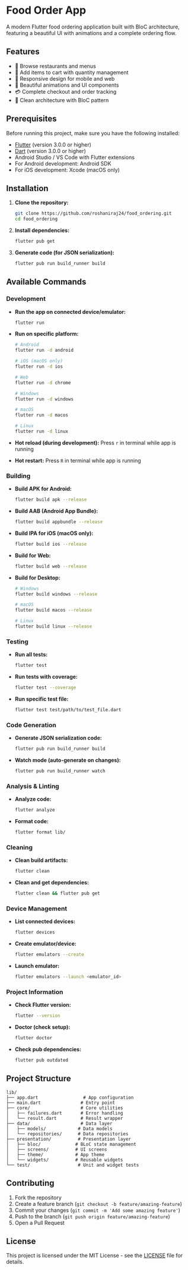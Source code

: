 # Food Order App

A modern Flutter food ordering application built with BloC architecture, featuring a beautiful UI with animations and a complete ordering flow.

## Features

- 🏪 Browse restaurants and menus
- 🛒 Add items to cart with quantity management
- 📱 Responsive design for mobile and web
- 🎨 Beautiful animations and UI components
- 💳 Complete checkout and order tracking
- 🌙 Clean architecture with BloC pattern

## Prerequisites

Before running this project, make sure you have the following installed:

- [Flutter](https://flutter.dev/docs/get-started/install) (version 3.0.0 or higher)
- [Dart](https://dart.dev/get-dart) (version 3.0.0 or higher)
- Android Studio / VS Code with Flutter extensions
- For Android development: Android SDK
- For iOS development: Xcode (macOS only)

## Installation

1. **Clone the repository:**
   ```bash
   git clone https://github.com/roshaniraj24/food_ordering.git
   cd food_ordering
   ```

2. **Install dependencies:**
   ```bash
   flutter pub get
   ```

3. **Generate code (for JSON serialization):**
   ```bash
   flutter pub run build_runner build
   ```

## Available Commands

### Development

- **Run the app on connected device/emulator:**
  ```bash
  flutter run
  ```

- **Run on specific platform:**
  ```bash
  # Android
  flutter run -d android

  # iOS (macOS only)
  flutter run -d ios

  # Web
  flutter run -d chrome

  # Windows
  flutter run -d windows

  # macOS
  flutter run -d macos

  # Linux
  flutter run -d linux
  ```

- **Hot reload (during development):**
  Press `r` in terminal while app is running

- **Hot restart:**
  Press `R` in terminal while app is running

### Building

- **Build APK for Android:**
  ```bash
  flutter build apk --release
  ```

- **Build AAB (Android App Bundle):**
  ```bash
  flutter build appbundle --release
  ```

- **Build IPA for iOS (macOS only):**
  ```bash
  flutter build ios --release
  ```

- **Build for Web:**
  ```bash
  flutter build web --release
  ```

- **Build for Desktop:**
  ```bash
  # Windows
  flutter build windows --release

  # macOS
  flutter build macos --release

  # Linux
  flutter build linux --release
  ```

### Testing

- **Run all tests:**
  ```bash
  flutter test
  ```

- **Run tests with coverage:**
  ```bash
  flutter test --coverage
  ```

- **Run specific test file:**
  ```bash
  flutter test test/path/to/test_file.dart
  ```

### Code Generation

- **Generate JSON serialization code:**
  ```bash
  flutter pub run build_runner build
  ```

- **Watch mode (auto-generate on changes):**
  ```bash
  flutter pub run build_runner watch
  ```

### Analysis & Linting

- **Analyze code:**
  ```bash
  flutter analyze
  ```

- **Format code:**
  ```bash
  flutter format lib/
  ```

### Cleaning

- **Clean build artifacts:**
  ```bash
  flutter clean
  ```

- **Clean and get dependencies:**
  ```bash
  flutter clean && flutter pub get
  ```

### Device Management

- **List connected devices:**
  ```bash
  flutter devices
  ```

- **Create emulator/device:**
  ```bash
  flutter emulators --create
  ```

- **Launch emulator:**
  ```bash
  flutter emulators --launch <emulator_id>
  ```

### Project Information

- **Check Flutter version:**
  ```bash
  flutter --version
  ```

- **Doctor (check setup):**
  ```bash
  flutter doctor
  ```

- **Check pub dependencies:**
  ```bash
  flutter pub outdated
  ```

## Project Structure

```
lib/
├── app.dart                 # App configuration
├── main.dart               # Entry point
├── core/                   # Core utilities
│   ├── failures.dart       # Error handling
│   └── result.dart         # Result wrapper
├── data/                   # Data layer
│   ├── models/            # Data models
│   └── repositories/      # Data repositories
├── presentation/          # Presentation layer
│   ├── bloc/             # BLoC state management
│   ├── screens/          # UI screens
│   ├── theme/            # App theme
│   └── widgets/          # Reusable widgets
└── test/                  # Unit and widget tests
```

## Contributing

1. Fork the repository
2. Create a feature branch (`git checkout -b feature/amazing-feature`)
3. Commit your changes (`git commit -m 'Add some amazing feature'`)
4. Push to the branch (`git push origin feature/amazing-feature`)
5. Open a Pull Request

## License

This project is licensed under the MIT License - see the [LICENSE](LICENSE) file for details.
